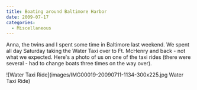 ```yaml
---
title: Boating around Baltimore Harbor
date: 2009-07-17
categories: 
  - Miscellaneous
---
```


Anna, the twins and I spent some time in Baltimore last weekend. We spent all day Saturday taking the Water Taxi over to Ft. McHenry and back - not what we expected. Here's a photo of us on one of the taxi rides (there were several - had to change boats three times on the way over).

![Water Taxi Ride](images/IMG00019-20090711-1134-300x225.jpg Water Taxi Ride)
